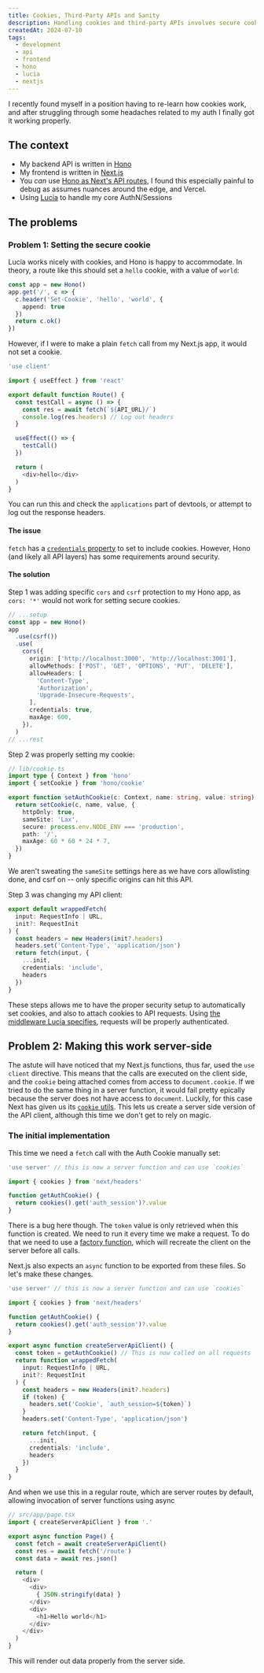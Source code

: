 ```yaml
---
title: Cookies, Third-Party APIs and Sanity
description: Handling cookies and third-party APIs involves secure cookie settings and CSRF protection. The post covers configuring cookies with Hono and Next.js, and workin around nuances with server functions and client routes.
createdAt: 2024-07-10
tags:
  - development
  - api
  - frontend
  - hono
  - lucia
  - nextjs
---
```


I recently found myself in a position having to re-learn how cookies work, and after struggling through some headaches related to my auth I finally got it working properly.

## The context
* My backend API is written in [Hono](https://hono.dev/)
* My frontend is written in [Next.js](https://nextjs.org/)
* You _can_ use [Hono as Next's API routes](https://hono.dev/docs/getting-started/vercel), I found this especially painful to debug as assumes nuances around the edge, and Vercel.
* Using [Lucia](https://lucia-auth.com/) to handle my core AuthN/Sessions

## The problems
### Problem 1: Setting the secure cookie
Lucia works nicely with cookies, and Hono is happy to accommodate. In theory, a route like this should set a `hello` cookie, with a value of `world`:
```ts
const app = new Hono()
app.get('/', c => {
  c.header('Set-Cookie', 'hello', 'world', {
    append: true
  })
  return c.ok()
})
```

However, if I were to make a plain `fetch` call from my Next.js app, it would not set a cookie.
```ts
'use client'

import { useEffect } from 'react'

export default function Route() {
  const testCall = async () => {
    const res = await fetch(`${API_URL}/`)
    console.log(res.headers) // Log out headers
  }

  useEffect(() => {
    testCall()
  })

  return (
    <div>hello</div>
  )
}

```

You can run this and check the `applications` part of devtools, or attempt to log out the response headers.

#### The issue
`fetch` has a [`credentials` property](https://developer.mozilla.org/en-US/docs/Web/API/Fetch_API/Using_Fetch#including_credentials) to set to include cookies. However, Hono (and likely all API layers) has some requirements around security.

#### The solution
Step 1 was adding specific `cors` and `csrf` protection to my Hono app, as `cors: '*'` would not work for setting secure cookies.

```ts
// ...setup
const app = new Hono()
app
  .use(csrf())
  .use(
    cors({
      origin: ['http://localhost:3000', 'http://localhost:3001'],
      allowMethods: ['POST', 'GET', 'OPTIONS', 'PUT', 'DELETE'],
      allowHeaders: [
        'Content-Type',
        'Authorization',
        'Upgrade-Insecure-Requests',
      ],
      credentials: true,
      maxAge: 600,
    }),
  )
// ...rest
```

Step 2 was properly setting my cookie:
```ts
// lib/cookie.ts
import type { Context } from 'hono'
import { setCookie } from 'hono/cookie'

export function setAuthCookie(c: Context, name: string, value: string) {
  return setCookie(c, name, value, {
    httpOnly: true,
    sameSite: 'Lax',
    secure: process.env.NODE_ENV === 'production',
    path: '/',
    maxAge: 60 * 60 * 24 * 7,
  })
}
```

We aren't sweating the `sameSite` settings here as we have cors allowlisting done, and csrf on -- only specific origins can hit this API.

Step 3 was changing my API client:
```typescript
export default wrappedFetch(
  input: RequestInfo | URL,
  init?: RequestInit
) {
  const headers = new Headers(init?.headers)
  headers.set('Content-Type', 'application/json')
  return fetch(input, {
    ...init,
    credentials: 'include',
    headers
  })
}
```

These steps allows me to have the proper security setup to automatically set cookies, and also to attach cookies to API requests. Using [the middleware Lucia specifies](https://lucia-auth.com/guides/validate-session-cookies/hono), requests will be properly authenticated.

## Problem 2: Making this work server-side
The astute will have noticed that my Next.js functions, thus far, used the `use client` directive. This means that the calls are executed on the client side, and the `cookie` being attached comes from access to `document.cookie`. If we tried to do the same thing in a server function, it would fail pretty epically because the server does not have access to `document`. Luckily, for this case Next has given us its [`cookie` utils](https://nextjs.org/docs/app/api-reference/functions/cookies). This lets us create a server side version of the API client, although this time we don't get to rely on magic.

### The initial implementation
This time we need a `fetch` call with the Auth Cookie manually set:
```ts
'use server' // this is now a server function and can use `cookies`

import { cookies } from 'next/headers'

function getAuthCookie() {
  return cookies().get('auth_session')?.value
}
```

There is a bug here though. The `token` value is only retrieved when this function is created. We need to run it every time we make a request. To do that we need to use a [factory function](https://www.patterns.dev/vanilla/factory-pattern), which will recreate the client on the server before all calls.

Next.js also expects an `async` function to be exported from these files. So let's make these changes.

```ts
'use server' // this is now a server function and can use `cookies`

import { cookies } from 'next/headers'

function getAuthCookie() {
  return cookies().get('auth_session')?.value
}

export async function createServerApiClient() {
  const token = getAuthCookie() // This is now called on all requests
  return function wrappedFetch(
    input: RequestInfo | URL,
    init?: RequestInit
  ) {
    const headers = new Headers(init?.headers)
    if (token) {
      headers.set('Cookie', `auth_session=${token}`)
    }
    headers.set('Content-Type', 'application/json')

    return fetch(input, {
      ...init,
      credentials: 'include',
      headers
    })
  }
}
```

And when we use this in a regular route, which are server routes by default, allowing invocation of server functions using async
```ts
// src/app/page.tsx
import { createServerApiClient } from '.'

export async function Page() {
  const fetch = await createServerApiClient()
  const res = await fetch('/route')
  const data = await res.json()

  return (
    <div>
      <div>
        { JSON.stringify(data) }
      </div>
      <div>
        <h1>Hello world</h1>
      </div>
    </div>
  )
}
```

This will render out data properly from the server side.